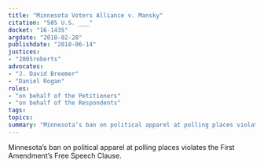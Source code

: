 ```yaml
---
title: "Minnesota Voters Alliance v. Mansky"
citation: "585 U.S. ___"
docket: "16-1435"
argdate: "2018-02-28"
publishdate: "2018-06-14"
justices:
- "2005roberts"
advocates:
- "J. David Breemer"
- "Daniel Rogan"
roles:
- "on behalf of the Petitioners"
- "on behalf of the Respondents"
tags:
topics:
summary: "Minnesota’s ban on political apparel at polling places violates the First Amendment’s Free Speech Clause."
---
```

Minnesota’s ban on political apparel at polling places violates the First Amendment’s Free Speech Clause.

